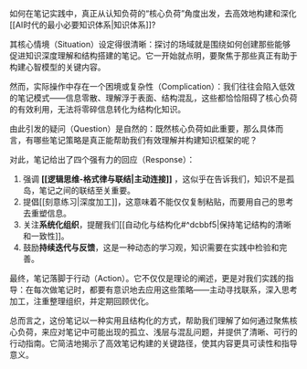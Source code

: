 如何在笔记实践中，真正从认知负荷的“核心负荷”角度出发，去高效地构建和深化[[AI时代的最小必要知识体系|知识体系]]?

其核心情境（Situation）设定得很清晰：探讨的场域就是围绕如何创建那些能够促进知识深度理解和结构搭建的笔记。它一开始就点明，要聚焦于那些真正有助于构建心智模型的关键内容。

然而，实际操作中存在一个困境或复杂性（Complication）：我们往往会陷入低效的笔记模式——信息零散、理解浮于表面、结构混乱，这些都恰恰阻碍了核心负荷的有效利用，无法将零碎信息转化为结构化知识。

由此引发的疑问（Question）是自然的：既然核心负荷如此重要，那么具体而言，有哪些笔记策略是真正能帮助我们有效理解并构建知识框架的呢？

对此，笔记给出了四个强有力的回应（Response）：
1.  强调 **[[逻辑思维-格式律与联结|主动连接]]** ，这似乎在告诉我们，知识不是孤岛，笔记之间的联结至关重要。
2.  提倡[[刻意练习|深度加工]]，这意味着不能仅仅复制粘贴，而要用自己的思考去重塑信息。
3.  关注**系统化组织**，提醒我们[[自动化与结构化#^dcbbf5|保持笔记结构的清晰和一致性]]。
4.  鼓励**持续迭代与反馈**，这是一种动态的学习观，知识需要在实践中检验和完善。

最终，笔记落脚于行动（Action）。它不仅仅是理论的阐述，更是对我们实践的指导：在每次做笔记时，都要有意识地去应用这些策略——主动寻找联系，深入思考加工，注重整理组织，并定期回顾优化。

总而言之，这份笔记以一种实用且结构化的方式，帮助我们理解了如何通过聚焦核心负荷，来应对笔记中可能出现的孤立、浅层与混乱问题，并提供了清晰、可行的行动指南。它简洁地揭示了高效笔记构建的关键路径，使其内容更具可读性和指导意义。